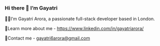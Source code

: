### Hi there 👋   I’m Gayatri 

🙋‍♀️I'm Gayatri Arora, a passionate full-stack developer based in London.

📜Learn more about me - https://www.linkedin.com/in/gayatriarora/

📧Contact me - gayatri6arora@gmail.com


<!--
**GayatriArora/GayatriArora** is a ✨ _special_ ✨ repository because its `README.md` (this file) appears on your GitHub profile.

